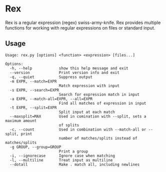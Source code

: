 # Rex #
Rex is a regular expression (regex) swiss-army-knife. Rex provides multiple
functions for working with regular expressions on files or standard input.

## Usage ##
    Usage: rex.py [options] <function> <expression> [files...]

    Options:
      -h, --help            show this help message and exit
      --version             Print version info and exit
      -q, --quiet           Suppress output
      -m EXPR, --match=EXPR
                            Match expression with input
      -s EXPR, --search=EXPR
                            Search for expression match in input
      -a EXPR, --match-all=EXPR, --all=EXPR
                            Find all matches of expression in input
      -t EXPR, --split=EXPR
                            Split input at each match
      --maxsplit=MAX        Used in comination with --split, sets a maximum amount
                            of splits
      -c, --count           Used in combination with --match-all or --split, print
                            number of matches/splits instead of matches/splits
      -g GROUP, --group=GROUP
                            Print a group
      -i, --ignorecase      Ignore case when matching
      -l, --multiline       Treat input as multiline
      --dotall              Make . match all, including newlines
